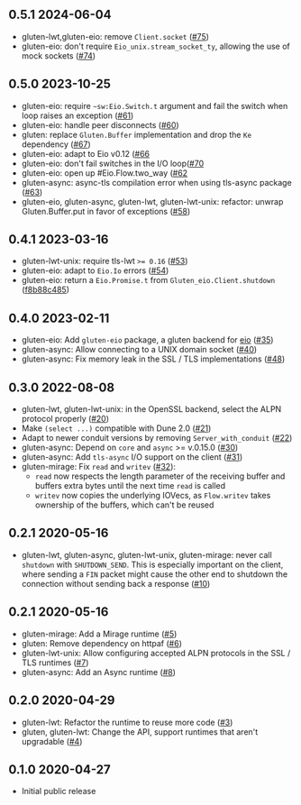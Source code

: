 0.5.1 2024-06-04
--------------

- gluten-lwt,gluten-eio: remove `Client.socket`
  ([#75](https://github.com/anmonteiro/gluten/pull/75))
- gluten-eio: don't require `Eio_unix.stream_socket_ty`, allowing the use of
  mock sockets ([#74](https://github.com/anmonteiro/gluten/pull/74))

0.5.0 2023-10-25
--------------

- gluten-eio: require `~sw:Eio.Switch.t` argument and fail the switch when loop
  raises an exception ([#61](https://github.com/anmonteiro/gluten/pull/61))
- gluten-eio: handle peer disconnects
  ([#60](https://github.com/anmonteiro/gluten/pull/60))
- gluten: replace `Gluten.Buffer` implementation and drop the `Ke` dependency
  ([#67](https://github.com/anmonteiro/gluten/pull/67))
- gluten-eio: adapt to Eio v0.12 ([#66](https://github.com/anmonteiro/gluten/pull/66)
- gluten-eio: don't fail switches in the I/O loop([#70](https://github.com/anmonteiro/gluten/pull/70)
- gluten-eio: open up #Eio.Flow.two_way ([#62](https://github.com/anmonteiro/gluten/pull/62)
- gluten-async: async-tls compilation error when using tls-async package ([#63](https://github.com/anmonteiro/gluten/pull/63))
- gluten-eio, gluten-async, gluten-lwt, gluten-lwt-unix: refactor: unwrap Gluten.Buffer.put in favor of exceptions ([#58](https://github.com/anmonteiro/gluten/pull/58))

0.4.1 2023-03-16
--------------

- gluten-lwt-unix: require tls-lwt `>= 0.16`
  ([#53](https://github.com/anmonteiro/gluten/pull/53))
- gluten-eio: adapt to `Eio.Io` errors
  ([#54](https://github.com/anmonteiro/gluten/pull/54))
- gluten-eio: return a `Eio.Promise.t` from `Gluten_eio.Client.shutdown`
  ([f8b88c485](https://github.com/anmonteiro/gluten/commit/f8b88c485beb473af97de7b39461fb60a56cff3f))

0.4.0 2023-02-11
--------------

- gluten-eio: Add `gluten-eio` package, a gluten backend for
  [eio](https://github.com/ocaml-multicore/eio)
  ([#35](https://github.com/anmonteiro/gluten/pull/35))
- gluten-async: Allow connecting to a UNIX domain socket
  ([#40](https://github.com/anmonteiro/gluten/pull/40))
- gluten-async: Fix memory leak in the SSL / TLS implementations
  ([#48](https://github.com/anmonteiro/gluten/pull/48))


0.3.0 2022-08-08
--------------

- gluten-lwt, gluten-lwt-unix: in the OpenSSL backend, select the ALPN protocol
  properly ([#20](https://github.com/anmonteiro/gluten/pull/20))
- Make `(select ...)` compatible with Dune 2.0
  ([#21](https://github.com/anmonteiro/gluten/pull/21))
- Adapt to newer conduit versions by removing `Server_with_conduit`
  ([#22](https://github.com/anmonteiro/gluten/pull/22))
- gluten-async: Depend on `core` and `async` >= v.0.15.0
  ([#30](https://github.com/anmonteiro/gluten/pull/30))
- gluten-async: Add `tls-async` I/O support on the client
  ([#31](https://github.com/anmonteiro/gluten/pull/31))
- gluten-mirage: Fix `read` and `writev`
  ([#32](https://github.com/anmonteiro/gluten/pull/32)):
    - `read` now respects the length parameter of the receiving buffer and
      buffers extra bytes until the next time `read` is called
    - `writev` now copies the underlying IOVecs, as `Flow.writev` takes
      ownership of the buffers, which can't be reused

0.2.1 2020-05-16
--------------

- gluten-lwt, gluten-async, gluten-lwt-unix, gluten-mirage: never call
  `shutdown` with `SHUTDOWN_SEND`. This is especially important on the client,
  where sending a `FIN` packet might cause the other end to shutdown the
  connection without sending back a response
  ([#10](https://github.com/anmonteiro/gluten/pull/10))

0.2.1 2020-05-16
--------------

- gluten-mirage: Add a Mirage runtime
  ([#5](https://github.com/anmonteiro/gluten/pull/5))
- gluten: Remove dependency on httpaf
  ([#6](https://github.com/anmonteiro/gluten/pull/6))
- gluten-lwt-unix: Allow configuring accepted ALPN protocols in the SSL / TLS
  runtimes ([#7](https://github.com/anmonteiro/gluten/pull/7))
- gluten-async: Add an Async runtime
  ([#8](https://github.com/anmonteiro/gluten/pull/8))

0.2.0 2020-04-29
--------------

- gluten-lwt: Refactor the runtime to reuse more code
  ([#3](https://github.com/anmonteiro/gluten/pull/3))
- gluten, gluten-lwt: Change the API, support runtimes that aren't upgradable
  ([#4](https://github.com/anmonteiro/gluten/pull/4))

0.1.0 2020-04-27
--------------

- Initial public release


